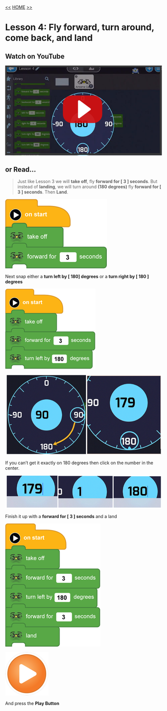 [<<](08-lesson-3-flying-forward.md)  [HOME](https://github.com/drjonesy/ParrotDrone_Airborne_CodingWithTynker) [>>](10-lesson-5-slide-left-slide-right.md)
# Lesson 4: Fly forward, turn around, come back, and land

## Watch on YouTube

[![Play Video](images/09-vid-github-img.png)](https://www.youtube.com/watch?v=b0eXBSe9C3w&list=PLyCwPGjh8kDzoPi_4_G_BlavE3nlbkBCd&index=9)

## or Read...

> Just like Lesson 3 we will **take off**, fly **forward for [ 3 ] seconds**. But instead of **landing**, we will turn around **(180 degrees)** fly **forward for [ 3 ] seconds**. Then **Land**. 

![](images/09-L4-step1.png)

Next snap either a **turn left by [ 180] degrees**
or a **turn right by [ 180 ] degrees**

![](images/09-L4-step2-1.png)

![](images/09-L4-step2-2.png)

If you can’t get it exactly on 180 degrees then click on the number in the center.

![](images/09-L4-step2-3.png)

Finish it up with a **forward for [ 3 ] seconds** and a land

![](images/09-L4-step3-finish.png)

![](images/06-L01-playBtn.png)

And press the **Play Button**
